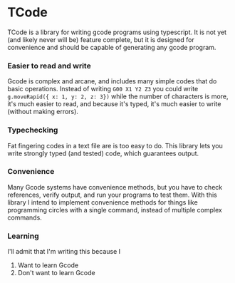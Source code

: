 # TCode

TCode is a library for writing gcode programs using typescript. It is not yet (and likely never will be) feature complete, but it is designed for convenience and should be capable of generating any gcode program.

### Easier to read and write

Gcode is complex and arcane, and includes many simple codes that do basic operations. Instead of writing `G00 X1 Y2 Z3` you could write `g.moveRapid({ x: 1, y: 2, z: 3})` while the number of characters is more, it's much easier to read, and because it's typed, it's much easier to write (without making errors).

### Typechecking

Fat fingering codes in a text file are is too easy to do. This library lets you write strongly typed (and tested) code, which guarantees output.

### Convenience

Many Gcode systems have convenience methods, but you have to check references, verify output, and run your programs to test them. With this library I intend to implement convenience methods for things like programming circles with a single command, instead of multiple complex commands.

### Learning

I'll admit that I'm writing this because I

1. Want to learn Gcode
2. Don't want to learn Gcode
